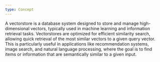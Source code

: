 ```yaml
---
type: Concept
---
```


A vectorstore is a database system designed to store and manage high-dimensional vectors, typically used in machine learning and information retrieval tasks. Vectorstores are optimized for efficient similarity search, allowing quick retrieval of the most similar vectors to a given query vector. This is particularly useful in applications like recommendation systems, image search, and natural language processing, where the goal is to find items or information that are semantically similar to a given input.